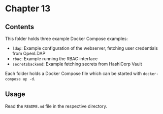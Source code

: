 # Chapter 13

## Contents

This folder holds three example Docker Compose examples:

- `ldap`: Example configuration of the webserver, fetching user credentials from OpenLDAP
- `rbac`: Example running the RBAC interface
- `secretsbackend`: Example fetching secrets from HashiCorp Vault

Each folder holds a Docker Compose file which can be started with `docker-compose up -d`.

## Usage

Read the `README.md` file in the respective directory.
